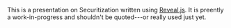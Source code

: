 This is a presentation on Securitization written using [Reveal.js](https://github.com/hakimel/reveal.js).  It is preently a work-in-progress and shouldn't be quoted---or really used just yet.

